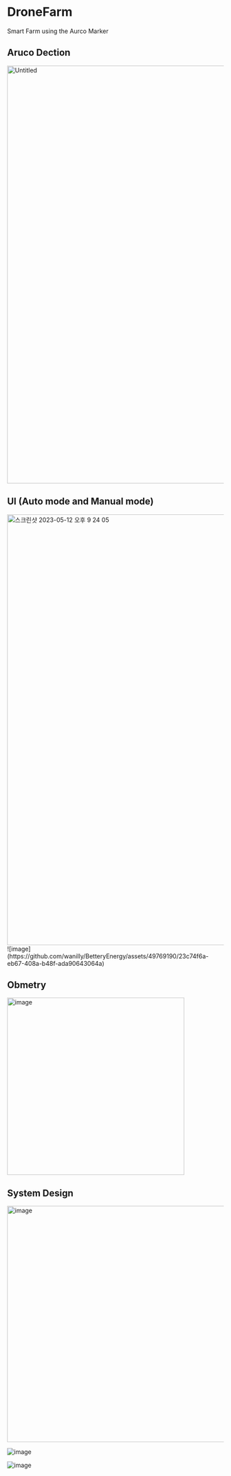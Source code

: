 # DroneFarm
Smart Farm using the Aurco Marker

## Aruco Dection
<img width="971" alt="Untitled" src="https://github.com/wanilly/BetteryEnergy/assets/49769190/263e4d54-75ac-47b5-a93a-8cdca1a58d65">

## UI (Auto mode and Manual mode)
<img width="1001" alt="스크린샷 2023-05-12 오후 9 24 05" src="https://github.com/wanilly/BetteryEnergy/assets/49769190/45ebf03c-056a-4867-b91d-bca88eee5c8c">
![image](https://github.com/wanilly/BetteryEnergy/assets/49769190/23c74f6a-eb67-408a-b48f-ada90643064a)

## Obmetry
<img width="412" alt="image" src="https://github.com/wanilly/BetteryEnergy/assets/49769190/e9bdf272-a768-4e86-a3ab-580a25302bda">

## System Design

<img width="549" alt="image" src="https://github.com/wanilly/BetteryEnergy/assets/49769190/43f506a4-33d0-457e-8dad-33766e17011d">

![image](https://github.com/wanilly/BetteryEnergy/assets/49769190/23c01519-2ac7-4d46-8919-26fcd69111d9)

![image](https://github.com/wanilly/BetteryEnergy/assets/49769190/6142953b-3fdd-4023-8c8b-99efae879249)


